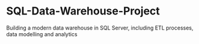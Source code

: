 # SQL-Data-Warehouse-Project
Building a modern data warehouse in SQL Server, including ETL processes, data modelling and analytics
